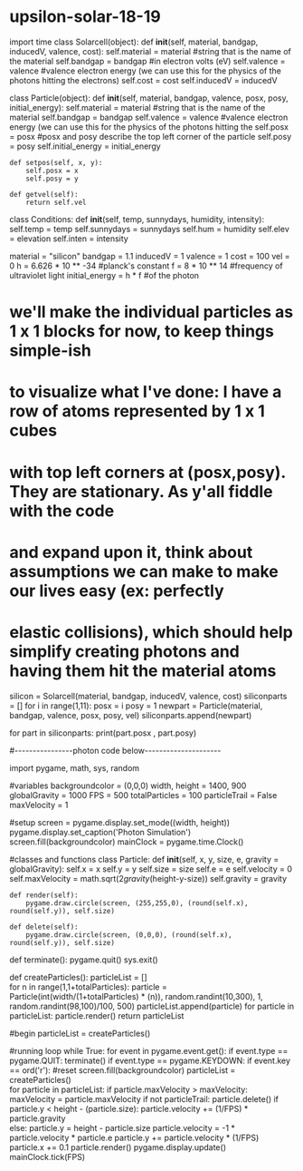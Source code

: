 # upsilon-solar-18-19
import time
class Solarcell(object):
  def __init__(self, material, bandgap, inducedV, valence, cost):
    self.material = material #string that is the name of the material
    self.bandgap = bandgap #in electron volts (eV)
    self.valence = valence #valence electron energy (we can use this for the physics of the photons hitting the electrons)
    self.cost = cost
    self.inducedV = inducedV

class Particle(object):
    def __init__(self, material, bandgap, valence, posx, posy, initial_energy):
        self.material = material #string that is the name of the material
        self.bandgap = bandgap
        self.valence = valence #valence electron energy (we can use this for the physics of the photons hitting the 
        self.posx = posx #posx and posy describe the top left corner of the particle
        self.posy = posy
        self.initial_energy = initial_energy

    def setpos(self, x, y):
        self.posx = x
        self.posy = y

    def getvel(self):
        return self.vel

class Conditions:
  def __init__(self, temp, sunnydays, humidity, intensity):
    self.temp = temp
    self.sunnydays = sunnydays
    self.hum = humidity
    self.elev = elevation
    self.inten = intensity

material = "silicon"
bandgap = 1.1
inducedV = 1
valence = 1
cost = 100
vel = 0
h = 6.626 * 10 ** -34 #planck's constant
f = 8 * 10 ** 14 #frequency of ultraviolet light
initial_energy = h * f #of the photon

# we'll make the individual particles as 1 x 1 blocks for now, to keep things simple-ish
# to visualize what I've done:  I have a row of atoms represented by 1 x 1 cubes
# with top left corners at (posx,posy). They are stationary. As y'all fiddle with the code
# and expand upon it, think about assumptions we can make to make our lives easy (ex:  perfectly
# elastic collisions), which should help simplify creating photons and having them hit the material atoms

silicon = Solarcell(material, bandgap, inducedV, valence, cost)
siliconparts = []
for i in range(1,11):
    posx = i
    posy = 1
    newpart = Particle(material, bandgap, valence, posx, posy, vel)
    siliconparts.append(newpart)

for part in siliconparts:
    print(part.posx , part.posy)
    
    
#----------------photon code below---------------------

import pygame, math, sys, random

#variables
backgroundcolor = (0,0,0)
width, height = 1400, 900
globalGravity = 1000
FPS = 500
totalParticles = 100
particleTrail = False
maxVelocity = 1

#setup
screen = pygame.display.set_mode((width, height))
pygame.display.set_caption('Photon Simulation')
screen.fill(backgroundcolor)
mainClock = pygame.time.Clock()

#classes and functions
class Particle:
    def __init__(self, x, y, size, e, gravity = globalGravity): 
        self.x = x
        self.y = y
        self.size = size
        self.e = e
        self.velocity = 0
        self.maxVelocity = math.sqrt(2*gravity*(height-y-size))
        self.gravity = gravity
            
    def render(self):
        pygame.draw.circle(screen, (255,255,0), (round(self.x), round(self.y)), self.size)
    
    def delete(self):
        pygame.draw.circle(screen, (0,0,0), (round(self.x), round(self.y)), self.size)


def terminate():
    pygame.quit()
    sys.exit()
   
def createParticles():
    particleList = []    
    for n in range(1,1+totalParticles):
        particle = Particle(int(width/(1+totalParticles) * (n)), random.randint(10,300), 1, random.randint(98,100)/100, 500)
        particleList.append(particle)
    for particle in particleList:
        particle.render()
    return particleList


#begin
particleList = createParticles()

#running loop
while True:
    for event in pygame.event.get():
        if event.type == pygame.QUIT:
            terminate()
        if event.type == pygame.KEYDOWN:
            if event.key == ord('r'): #reset
                screen.fill(backgroundcolor)
                particleList = createParticles()    
    for particle in particleList:
        if particle.maxVelocity > maxVelocity:
            maxVelocity = particle.maxVelocity
        if not particleTrail:
            particle.delete()
        if particle.y < height - (particle.size):
            particle.velocity += (1/FPS) * particle.gravity            
        else:
            particle.y = height - particle.size
            particle.velocity = -1 * particle.velocity * particle.e
        particle.y += particle.velocity * (1/FPS)
        particle.x += 0.1
        particle.render()
    pygame.display.update()
    mainClock.tick(FPS)
    



